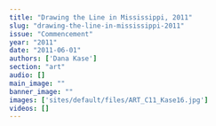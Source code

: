 ```yaml
---
title: "Drawing the Line in Mississippi, 2011"
slug: "drawing-the-line-in-mississippi-2011"
issue: "Commencement"
year: "2011"
date: "2011-06-01"
authors: ['Dana Kase']
section: "art"
audio: []
main_image: ""
banner_image: ""
images: ['sites/default/files/ART_C11_Kase16.jpg']
videos: []
---
```

